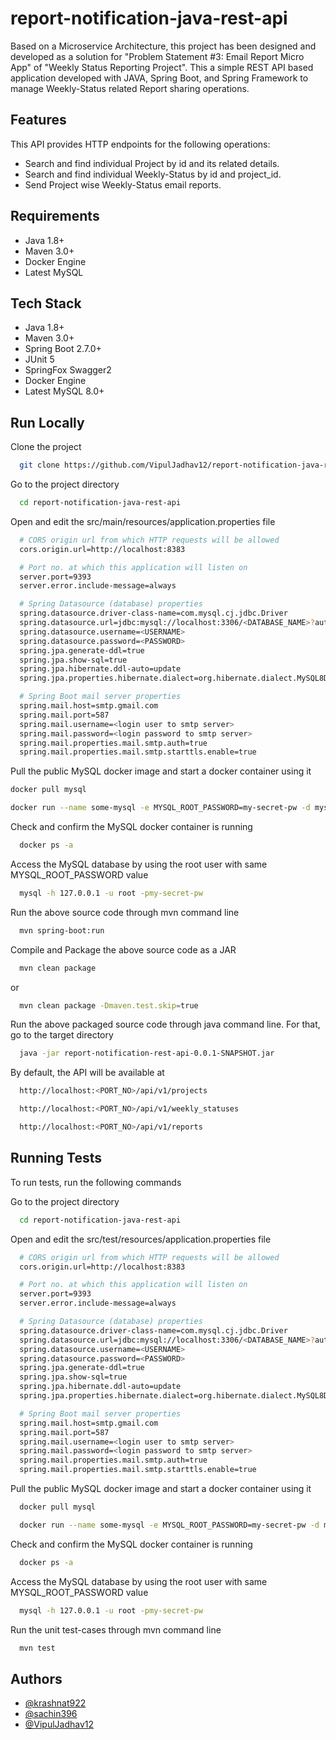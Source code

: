 
# report-notification-java-rest-api

Based on a Microservice Architecture, this project has been designed and developed as a solution for "Problem Statement #3: Email Report Micro App" of "Weekly Status Reporting Project". This a simple REST API based application developed with JAVA, Spring Boot, and Spring Framework to manage Weekly-Status related Report sharing operations.


## Features

This API provides HTTP endpoints for the following operations:

- Search and find individual Project by id and its related details.
- Search and find individual Weekly-Status by id and project_id.
- Send Project wise Weekly-Status email reports.

## Requirements

- Java 1.8+
- Maven 3.0+
- Docker Engine
- Latest MySQL

## Tech Stack

- Java 1.8+
- Maven 3.0+
- Spring Boot 2.7.0+
- JUnit 5
- SpringFox Swagger2
- Docker Engine
- Latest MySQL 8.0+

## Run Locally

Clone the project

```bash
  git clone https://github.com/VipulJadhav12/report-notification-java-rest-api.git
```

Go to the project directory

```bash
  cd report-notification-java-rest-api
```

Open and edit the src/main/resources/application.properties file

```bash
  # CORS origin url from which HTTP requests will be allowed
  cors.origin.url=http://localhost:8383

  # Port no. at which this application will listen on
  server.port=9393
  server.error.include-message=always

  # Spring Datasource (database) properties
  spring.datasource.driver-class-name=com.mysql.cj.jdbc.Driver
  spring.datasource.url=jdbc:mysql://localhost:3306/<DATABASE_NAME>?autoReconnect=true&useSSL=false&createDatabaseIfNotExist=true
  spring.datasource.username=<USERNAME>
  spring.datasource.password=<PASSWORD>
  spring.jpa.generate-ddl=true
  spring.jpa.show-sql=true
  spring.jpa.hibernate.ddl-auto=update
  spring.jpa.properties.hibernate.dialect=org.hibernate.dialect.MySQL8Dialect

  # Spring Boot mail server properties
  spring.mail.host=smtp.gmail.com
  spring.mail.port=587
  spring.mail.username=<login user to smtp server>
  spring.mail.password=<login password to smtp server>
  spring.mail.properties.mail.smtp.auth=true
  spring.mail.properties.mail.smtp.starttls.enable=true
```

Pull the public MySQL docker image and start a docker container using it

```bash
docker pull mysql
```
```bash
docker run --name some-mysql -e MYSQL_ROOT_PASSWORD=my-secret-pw -d mysql:tag
```

Check and confirm the MySQL docker container is running

```bash
  docker ps -a
```

Access the MySQL database by using the root user with same MYSQL_ROOT_PASSWORD value

```bash
  mysql -h 127.0.0.1 -u root -pmy-secret-pw
```

Run the above source code through mvn command line

```bash
  mvn spring-boot:run
```

Compile and Package the above source code as a JAR

```bash
  mvn clean package
```
or
```bash
  mvn clean package -Dmaven.test.skip=true
```

Run the above packaged source code through java command line. For that, go to the target directory

```bash
  java -jar report-notification-rest-api-0.0.1-SNAPSHOT.jar
```

By default, the API will be available at

```bash
  http://localhost:<PORT_NO>/api/v1/projects
```
```bash
  http://localhost:<PORT_NO>/api/v1/weekly_statuses
```
```bash
  http://localhost:<PORT_NO>/api/v1/reports
```

## Running Tests

To run tests, run the following commands

Go to the project directory

```bash
  cd report-notification-java-rest-api
```

Open and edit the src/test/resources/application.properties file

```bash
  # CORS origin url from which HTTP requests will be allowed
  cors.origin.url=http://localhost:8383

  # Port no. at which this application will listen on
  server.port=9393
  server.error.include-message=always

  # Spring Datasource (database) properties
  spring.datasource.driver-class-name=com.mysql.cj.jdbc.Driver
  spring.datasource.url=jdbc:mysql://localhost:3306/<DATABASE_NAME>?autoReconnect=true&useSSL=false&createDatabaseIfNotExist=true
  spring.datasource.username=<USERNAME>
  spring.datasource.password=<PASSWORD>
  spring.jpa.generate-ddl=true
  spring.jpa.show-sql=true
  spring.jpa.hibernate.ddl-auto=update
  spring.jpa.properties.hibernate.dialect=org.hibernate.dialect.MySQL8Dialect

  # Spring Boot mail server properties
  spring.mail.host=smtp.gmail.com
  spring.mail.port=587
  spring.mail.username=<login user to smtp server>
  spring.mail.password=<login password to smtp server>
  spring.mail.properties.mail.smtp.auth=true
  spring.mail.properties.mail.smtp.starttls.enable=true
```

Pull the public MySQL docker image and start a docker container using it

```bash
  docker pull mysql
```
```bash
  docker run --name some-mysql -e MYSQL_ROOT_PASSWORD=my-secret-pw -d mysql:tag
```

Check and confirm the MySQL docker container is running

```bash
  docker ps -a
```

Access the MySQL database by using the root user with same MYSQL_ROOT_PASSWORD value

```bash
  mysql -h 127.0.0.1 -u root -pmy-secret-pw
```

Run the unit test-cases through mvn command line

```bash
  mvn test
```

## Authors

- [@krashnat922](https://github.com/krashnat922)
- [@sachin396](https://github.com/sachin396)
- [@VipulJadhav12](https://github.com/VipulJadhav12)

